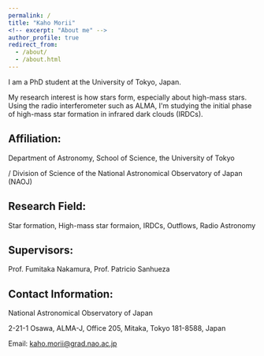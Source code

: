 ```yaml
---
permalink: /
title: "Kaho Morii"
<!-- excerpt: "About me" -->
author_profile: true
redirect_from: 
  - /about/
  - /about.html
---
```

I am a PhD student at the University of Tokyo, Japan. 

My research interest is how stars form, especially about high-mass stars. 
Using the radio interferometer such as ALMA, I'm studying the initial phase of high-mass star formation in infrared dark clouds (IRDCs). 

## Affiliation: 

Department of Astronomy, School of Science, the University of Tokyo 

/ Division of Science of the National Astronomical Observatory of Japan (NAOJ)


## Research Field: 

Star formation, High-mass star formaion, IRDCs, Outflows, Radio Astronomy

## Supervisors:

Prof. Fumitaka Nakamura, Prof. Patricio Sanhueza

## Contact Information:
National Astronomical Observatory of Japan

2-21-1 Osawa, ALMA-J, Office 205, Mitaka, Tokyo 181-8588, Japan

Email: kaho.morii@grad.nao.ac.jp
